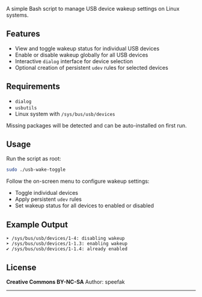 A simple Bash script to manage USB device wakeup settings on Linux systems.

## Features

* View and toggle wakeup status for individual USB devices
* Enable or disable wakeup globally for all USB devices
* Interactive `dialog` interface for device selection
* Optional creation of persistent `udev` rules for selected devices

## Requirements

* `dialog`
* `usbutils`
* Linux system with `/sys/bus/usb/devices`

Missing packages will be detected and can be auto-installed on first run.

## Usage

Run the script as root:

```bash
sudo ./usb-wake-toggle
```

Follow the on-screen menu to configure wakeup settings:

* Toggle individual devices
* Apply persistent `udev` rules
* Set wakeup status for all devices to enabled or disabled

## Example Output

```
➤ /sys/bus/usb/devices/1-4: disabling wakeup
➤ /sys/bus/usb/devices/1-1.3: enabling wakeup
✔ /sys/bus/usb/devices/1-1.4: already enabled
```

## License

**Creative Commons BY-NC-SA**
Author: speefak

---

